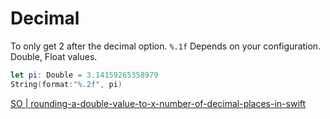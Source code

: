 # Decimal

To only get 2 after the decimal option. `%.1f` Depends on your configuration.
Double, Float values.

```swift
let pi: Double = 3.14159265358979
String(format:"%.2f", pi)
```

[SO | rounding-a-double-value-to-x-number-of-decimal-places-in-swift](https://stackoverflow.com/questions/27338573/rounding-a-double-value-to-x-number-of-decimal-places-in-swift)
